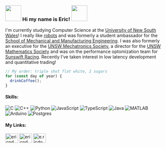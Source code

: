 ### <img src="https://media.giphy.com/media/VgCDAzcKvsR6OM0uWg/giphy.gif" width="50"> Hi my name is Eric! <img src="https://media.giphy.com/media/VgCDAzcKvsR6OM0uWg/giphy.gif" width="50">

I'm currently studying Computer Science at the [University of New South Wales](https://www.unsw.edu.au/engineering/our-schools/computer-science-and-engineering)! I really like [robots](https://www.youtube.com/watch?v=KKWVVbI5lVM) and was formerly a student ambassador for the [School of Mechanical and Manufacturing Engineering](https://www.unsw.edu.au/engineering/our-schools/mechanical-and-manufacturing-engineering). I was also formerly an executive for the [UNSW Mechatronics Society](https://unswmtrnsoc.org/), a director for the [UNSW Mathematics Society](https://unswmathsoc.org/) and was on the performance optomization team for [Sunswift Racing](https://www.sunswift.com/). Recently I've taken interest in low latency development and quantitative trading!

```js
// My order: triple shot flat white, 2 sugars
for (const day of year) { 
  drinkCoffee();
}
```

<h4 align="left">Skills:</h3>

![C](https://img.shields.io/badge/-C-00599C?style=flat-square&logo=c)
![C++](https://img.shields.io/badge/-C%2B%2B-00599C?style=flat-square&logo=C%2B%2B&logoColor=white)
![Python](https://img.shields.io/badge/-Python-3776AB?style=flat-square&logo=Python&logoColor=white)
![JavaScript](https://img.shields.io/badge/-JavaScript-grey?style=flat-square&logo=javascript)
![TypeScript](https://img.shields.io/badge/TypeScript-%23007ACC.svg?style=flat-square&logo=typescript&logoColor=white)
![Java](https://img.shields.io/badge/-Java-orange?style=flat-square&logo=Java)
![MATLAB](https://img.shields.io/badge/-MATLAB-0076A8?style=flat-square&logo=Mathworks&logoColor=white)
![Arduino](https://img.shields.io/badge/Arduino-grey?style=flat-square&logo=arduino)
![Postgres](https://img.shields.io/badge/Postgres-%23316192.svg?style=flat-square&logo=postgresql&logoColor=white)


<h4 align="left">My Links:</h3>
<p align="left">
<a href="https://linkedin.com/in/ericnd" target="blank"><img align="center" src="https://raw.githubusercontent.com/rahuldkjain/github-profile-readme-generator/master/src/images/icons/Social/linked-in-alt.svg" alt="ericnd" height="30" width="40" /></a>
<a href="https://www.leetcode.com/ericnd" target="blank"><img align="center" src="https://raw.githubusercontent.com/rahuldkjain/github-profile-readme-generator/master/src/images/icons/Social/leet-code.svg" alt="ericnd" height="30" width="40" /></a>
<a href="https://instagram.com/e.ricdo" target="blank"><img align="center" src="https://raw.githubusercontent.com/rahuldkjain/github-profile-readme-generator/master/src/images/icons/Social/instagram.svg" alt="e.ricdo" height="30" width="40" /></a>
</p>

<!--
**ericnd/ericnd** is a ✨ _special_ ✨ repository because its `README.md` (this file) appears on your GitHub profile.

Here are some ideas to get you started:

- 🔭 I’m currently working on ...
- 🌱 I’m currently learning ...
- 👯 I’m looking to collaborate on ...
- 🤔 I’m looking for help with ...
- 💬 Ask me about ...
- 📫 How to reach me: ...
- 😄 Pronouns: ...
- ⚡ Fun fact: ...
-->

